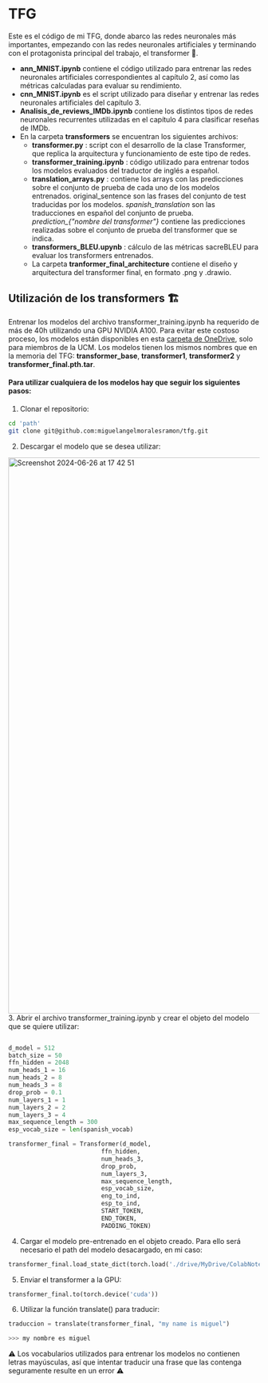 # TFG
Este es el código de mi TFG, donde abarco las redes neuronales más importantes, empezando con las redes neuronales artificiales y terminando con el protagonista principal del trabajo, el transformer 🚀. 

- **ann_MNIST.ipynb** contiene el código utilizado para entrenar las redes neuronales artificiales correspondientes al capítulo 2, así como las métricas calculadas para evaluar su rendimiento.
- **cnn_MNIST.ipynb** es el script utilizado para diseñar y entrenar las redes neuronales artificiales del capítulo 3.
- **Analisis_de_reviews_IMDb.ipynb** contiene los distintos tipos de redes neuronales recurrentes utilizadas en el capítulo 4 para clasificar reseñas de IMDb.
- En la carpeta **transformers** se encuentran los siguientes archivos:
  - **transformer.py** : script con el desarrollo de la clase Transformer, que replica la arquitectura y funcionamiento de este tipo de redes.
  - **transformer_training.ipynb** : código utilizado para entrenar todos los modelos evaluados del traductor de inglés a español.
  - **translation_arrays.py** : contiene los arrays con las predicciones sobre el conjunto de prueba de cada uno de los modelos entrenados.
    original_sentence son las frases del conjunto de test traducidas por los modelos.
    *spanish_translation* son las traducciones en español del conjunto de prueba.
    *prediction_{"nombre del transformer"}* contiene las predicciones realizadas sobre el conjunto de prueba del transformer que se indica.
  - **transformers_BLEU.upynb** : cálculo de las métricas sacreBLEU para evaluar los transformers entrenados.
  - La carpeta **tranformer_final_architecture** contiene el diseño y arquitectura del transformer final, en formato .png y .drawio.

## Utilización de los transformers 🏗️
Entrenar los modelos del archivo transformer_training.ipynb ha requerido de más de 40h utilizando una GPU NVIDIA A100. Para evitar este costoso proceso, los modelos están disponibles en esta [carpeta de OneDrive](https://ucomplutense-my.sharepoint.com/:f:/g/personal/mimora02_ucm_es/EpydMcjnsEJHkTRVycbAA8EBFRQMjzfQFhnJGbe5bDzXug?e=yXNT56), solo para miembros de la UCM. Los modelos tienen los mismos nombres que en la memoria del TFG: **transformer_base**, **transformer1**, **transformer2** y **transformer_final.pth.tar**.

#### Para utilizar cualquiera de los modelos hay que seguir los siguientes pasos:

1. Clonar el repositorio:
```bash
cd 'path'
git clone git@github.com:miguelangelmoralesramon/tfg.git
```
2. Descargar el modelo que se desea utilizar:
<img width="1113" alt="Screenshot 2024-06-26 at 17 42 51" src="https://github.com/miguelangelmoralesramon/tfg/assets/30403390/9d658279-f419-4d62-8ba0-fce7d41aec84">
3. Abrir el archivo transformer_training.ipynb y crear el objeto del modelo que se quiere utilizar:

```python

d_model = 512
batch_size = 50
ffn_hidden = 2048
num_heads_1 = 16
num_heads_2 = 8
num_heads_3 = 8
drop_prob = 0.1
num_layers_1 = 1
num_layers_2 = 2
num_layers_3 = 4
max_sequence_length = 300
esp_vocab_size = len(spanish_vocab)

transformer_final = Transformer(d_model,
                          ffn_hidden,
                          num_heads_3,
                          drop_prob,
                          num_layers_3,
                          max_sequence_length,
                          esp_vocab_size,
                          eng_to_ind,
                          esp_to_ind,
                          START_TOKEN,
                          END_TOKEN,
                          PADDING_TOKEN)
```
4. Cargar el modelo pre-entrenado en el objeto creado. Para ello será necesario el path del modelo desacargado, en mi caso:
   
```python
transformer_final.load_state_dict(torch.load('./drive/MyDrive/ColabNotebooks/Models/transformer_final.pth.tar',map_location=torch.device('cuda')))
```
5. Enviar el transformer a la GPU:
```python
transformer_final.to(torch.device('cuda'))
```
6. Utilizar la función translate() para traducir:
```python
traduccion = translate(transformer_final, "my name is miguel")
```
```bash
>>> my nombre es miguel
```
:warning: Los vocabularios utilizados para entrenar los modelos no contienen letras mayúsculas, así que intentar traducir una frase que las contenga seguramente resulte en un error :warning:
